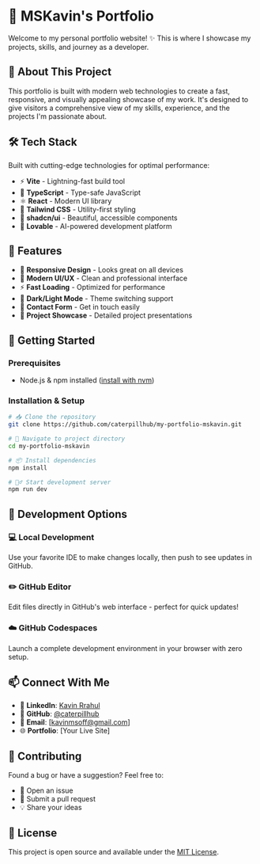 # 🚀 MSKavin's Portfolio

Welcome to my personal portfolio website! ✨ This is where I showcase my projects, skills, and journey as a developer.

## 🎯 About This Project

This portfolio is built with modern web technologies to create a fast, responsive, and visually appealing showcase of my work. It's designed to give visitors a comprehensive view of my skills, experience, and the projects I'm passionate about.

## 🛠️ Tech Stack

Built with cutting-edge technologies for optimal performance:

- ⚡ **Vite** - Lightning-fast build tool
- 🔷 **TypeScript** - Type-safe JavaScript
- ⚛️ **React** - Modern UI library
- 🎨 **Tailwind CSS** - Utility-first styling
- 🧩 **shadcn/ui** - Beautiful, accessible components
- 💝 **Lovable** - AI-powered development platform

## 🌟 Features

- 📱 **Responsive Design** - Looks great on all devices
- 🎨 **Modern UI/UX** - Clean and professional interface
- ⚡ **Fast Loading** - Optimized for performance
- 🌙 **Dark/Light Mode** - Theme switching support
- 📧 **Contact Form** - Get in touch easily
- 🔗 **Project Showcase** - Detailed project presentations

## 🚀 Getting Started

### Prerequisites
- Node.js & npm installed ([install with nvm](https://github.com/nvm-sh/nvm#installing-and-updating))

### Installation & Setup

```bash
# 📥 Clone the repository
git clone https://github.com/caterpillhub/my-portfolio-mskavin.git

# 📂 Navigate to project directory
cd my-portfolio-mskavin

# 📦 Install dependencies
npm install

# 🏃‍♂️ Start development server
npm run dev
```

## 🎨 Development Options

### 💻 Local Development
Use your favorite IDE to make changes locally, then push to see updates in GitHub.

### ✏️ GitHub Editor
Edit files directly in GitHub's web interface - perfect for quick updates!

### ☁️ GitHub Codespaces
Launch a complete development environment in your browser with zero setup.

## 📫 Connect With Me

- 💼 **LinkedIn**: [Kavin Rrahul](https://www.linkedin.com/in/kavin-rrahul-3710b4261/)
- 🐙 **GitHub**: [@caterpillhub](https://github.com/caterpillhub)
- 📧 **Email**: [kavinmsoff@gmail.com]
- 🌐 **Portfolio**: [Your Live Site]

## 🤝 Contributing

Found a bug or have a suggestion? Feel free to:
- 🐛 Open an issue
- 🔧 Submit a pull request
- 💡 Share your ideas

## 📝 License

This project is open source and available under the [MIT License](LICENSE).
